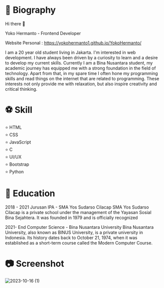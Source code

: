# 📓 Biography
Hi there 👋

Yoko Hermanto - Frontend Developer

Website Personal : https://yokohermanto1.github.io/YokoHermanto/

I am a 20 year old student living in Jakarta. I'm interested in web development. I have always been driven by a curiosity to learn and a desire to develop my current skills. 
Currently I am a Bina Nusantara student, my academic journey has equipped me with a strong foundation in the field of technology. Apart from that, in my spare time I often hone my programming skills and read things on the internet that are related to programming. 
These interests not only provide me with relaxation, but also inspire creativity and critical thinking.

# ⚽ Skill
⭐ HTML
<br>
⭐ CSS
<br>
⭐ JavaScript
<br>
⭐ C
<br>
⭐ UI/UX
<br>
⭐ Bootstrap
<br>
⭐ Python

# 🏫 Education
2018 - 2021
Jurusan IPA - SMA Yos Sudarso Cilacap
SMA Yos Sudarso Cilacap is a private school under the management of the Yayasan Sosial Bina Sejahtera. It was founded in 1979 and is officially recognized

2021- End
Computer Science - Bina Nusantara University
Bina Nusantara University, also known as BINUS University, is a private university in Indonesia. 
Its history dates back to October 21, 1974, when it was established as a short-term course called the Modern Computer Course.

# 📷 Screenshot
![2023-10-16 (1)](https://github.com/YokoHermanto1/YokoHermanto1/assets/145733702/7ed5a3b4-73d7-4b84-b699-25082433f840)
